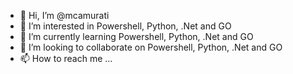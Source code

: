 - 👋 Hi, I’m @mcamurati
- 👀 I’m interested in Powershell, Python, .Net and GO
- 🌱 I’m currently learning Powershell, Python, .Net and GO
- 💞️ I’m looking to collaborate on Powershell, Python, .Net and GO
- 📫 How to reach me ...

<!---
mcamurati/mcamurati is a ✨ special ✨ repository because its `README.md` (this file) appears on your GitHub profile.
You can click the Preview link to take a look at your changes.
--->
